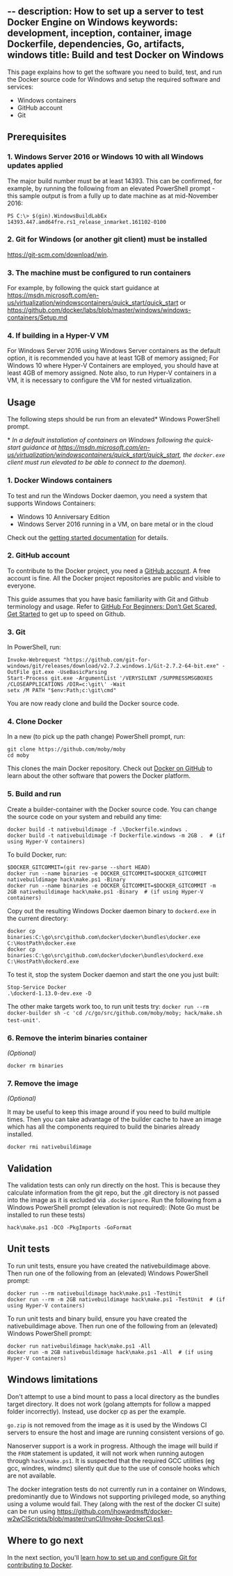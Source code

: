 --
description: How to set up a server to test Docker Engine on Windows
keywords: development, inception, container, image Dockerfile, dependencies, Go, artifacts, windows
title: Build and test Docker on Windows
---

This page explains how to get the software you need to build, test, and run the Docker source code for Windows and setup the required software and services:

- Windows containers
- GitHub account
- Git

## Prerequisites

### 1. Windows Server 2016 or Windows 10 with all Windows updates applied

The major build number must be at least 14393. This can be confirmed, for example, by running the following from an elevated PowerShell prompt - this sample output is from a fully up to date machine as at mid-November 2016:


    PS C:\> $(gin).WindowsBuildLabEx
    14393.447.amd64fre.rs1_release_inmarket.161102-0100

### 2. Git for Windows (or another git client) must be installed

https://git-scm.com/download/win.

### 3. The machine must be configured to run containers

For example, by following the quick start guidance at https://msdn.microsoft.com/en-us/virtualization/windowscontainers/quick_start/quick_start or https://github.com/docker/labs/blob/master/windows/windows-containers/Setup.md

### 4. If building in a Hyper-V VM

For Windows Server 2016 using Windows Server containers as the default option, it is recommended you have at least 1GB of memory assigned;
For Windows 10 where Hyper-V Containers are employed, you should have at least 4GB of memory assigned.
Note also, to run Hyper-V containers in a VM, it is necessary to configure the VM for nested virtualization.

## Usage

The following steps should be run from an elevated\* Windows PowerShell prompt.

\* _In a default installation of containers on Windows following the quick-start guidance at https://msdn.microsoft.com/en-us/virtualization/windowscontainers/quick_start/quick_start, the `docker.exe` client must run elevated to be able to connect to the daemon)._

### 1. Docker Windows containers

To test and run the Windows Docker daemon, you need a system that supports Windows Containers:

- Windows 10 Anniversary Edition
- Windows Server 2016 running in a VM, on bare metal or in the cloud

Check out the [getting started documentation](https://github.com/docker/labs/blob/master/windows/windows-containers/Setup.md) for details.

### 2. GitHub account

To contribute to the Docker project, you need a <a href="https://github.com" target="_blank">GitHub account</a>. A free account is fine. All the Docker project repositories are public and visible to everyone.

This guide assumes that you have basic familiarity with Git and Github terminology and usage.
Refer to [GitHub For Beginners: Don’t Get Scared, Get Started](http://readwrite.com/2013/09/30/understanding-github-a-journey-for-beginners-part-1/) to get up to speed on Github.

### 3. Git

In PowerShell, run:

    Invoke-Webrequest "https://github.com/git-for-windows/git/releases/download/v2.7.2.windows.1/Git-2.7.2-64-bit.exe" -OutFile git.exe -UseBasicParsing
    Start-Process git.exe -ArgumentList '/VERYSILENT /SUPPRESSMSGBOXES /CLOSEAPPLICATIONS /DIR=c:\git\' -Wait
    setx /M PATH "$env:Path;c:\git\cmd"

You are now ready clone and build the Docker source code.

### 4. Clone Docker

In a new (to pick up the path change) PowerShell prompt, run:

    git clone https://github.com/moby/moby
    cd moby

This clones the main Docker repository. Check out [Docker on GitHub](https://github.com/moby/moby) to learn about the other software that powers the Docker platform.

### 5. Build and run

Create a builder-container with the Docker source code. You can change the source code on your system and rebuild any time:

    docker build -t nativebuildimage -f .\Dockerfile.windows .
    docker build -t nativebuildimage -f Dockerfile.windows -m 2GB .  # (if using Hyper-V containers)

To build Docker, run:

    $DOCKER_GITCOMMIT=(git rev-parse --short HEAD)
    docker run --name binaries -e DOCKER_GITCOMMIT=$DOCKER_GITCOMMIT nativebuildimage hack\make.ps1 -Binary
    docker run --name binaries -e DOCKER_GITCOMMIT=$DOCKER_GITCOMMIT -m 2GB nativebuildimage hack\make.ps1 -Binary  # (if using Hyper-V containers)

Copy out the resulting Windows Docker daemon binary to `dockerd.exe` in the current directory:

    docker cp binaries:C:\go\src\github.com\docker\docker\bundles\docker.exe C:\HostPath\docker.exe
    docker cp binaries:C:\go\src\github.com\docker\docker\bundles\dockerd.exe C:\HostPath\dockerd.exe

To test it, stop the system Docker daemon and start the one you just built:

    Stop-Service Docker
    .\dockerd-1.13.0-dev.exe -D

The other make targets work too, to run unit tests try: `docker run --rm docker-builder sh -c 'cd /c/go/src/github.com/moby/moby; hack/make.sh test-unit'`.

### 6. Remove the interim binaries container

_(Optional)_

    docker rm binaries

### 7. Remove the image

_(Optional)_

It may be useful to keep this image around if you need to build multiple times. Then you can take advantage of the builder cache to have an image which has all the components required to build the binaries already installed.

    docker rmi nativebuildimage

## Validation

The validation tests can only run directly on the host.
This is because they calculate information from the git repo, but the .git directory is not passed into the image as it is excluded via `.dockerignore`.
Run the following from a Windows PowerShell prompt (elevation is not required):
(Note Go must be installed to run these tests)

    hack\make.ps1 -DCO -PkgImports -GoFormat

## Unit tests

To run unit tests, ensure you have created the nativebuildimage above.
Then run one of the following from an (elevated) Windows PowerShell prompt:

    docker run --rm nativebuildimage hack\make.ps1 -TestUnit
    docker run --rm -m 2GB nativebuildimage hack\make.ps1 -TestUnit  # (if using Hyper-V containers)

To run unit tests and binary build, ensure you have created the nativebuildimage above.
Then run one of the following from an (elevated) Windows PowerShell prompt:

    docker run nativebuildimage hack\make.ps1 -All
    docker run -m 2GB nativebuildimage hack\make.ps1 -All  # (if using Hyper-V containers)

## Windows limitations

Don't attempt to use a bind mount to pass a local directory as the bundles target directory.
It does not work (golang attempts for follow a mapped folder incorrectly).
Instead, use docker cp as per the example.

`go.zip` is not removed from the image as it is used by the Windows CI servers to ensure the host and image are running consistent versions of go.

Nanoserver support is a work in progress. Although the image will build if the `FROM` statement is updated, it will not work when running autogen through `hack\make.ps1`.
It is suspected that the required GCC utilities (eg gcc, windres, windmc) silently quit due to the use of console hooks which are not available.

The docker integration tests do not currently run in a container on Windows, predominantly due to Windows not supporting privileged mode, so anything using a volume would fail.
They (along with the rest of the docker CI suite) can be run using https://github.com/jhowardmsft/docker-w2wCIScripts/blob/master/runCI/Invoke-DockerCI.ps1.

## Where to go next

In the next section, you'll [learn how to set up and configure Git for
contributing to Docker](set-up-git.md).

